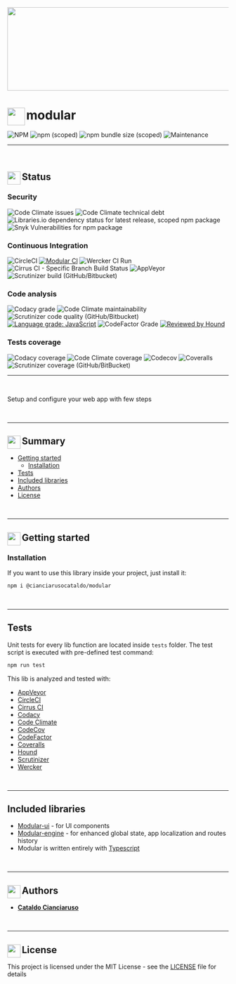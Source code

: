 <div align="center">
<img width="640px" height="190px" alt="" src="https://user-images.githubusercontent.com/47371276/154151141-7d8834b9-d426-4e13-be70-d0e15ac41c38.png" />
</div>

# modular<img align="left" alt="" src="https://user-images.githubusercontent.com/47371276/153878422-16c9d20f-d0f0-4940-8b67-3366094b66f7.png" width="40"/>

![NPM](https://img.shields.io/npm/l/@cianciarusocataldo/modular?label=License&style=for-the-badge) 
![npm (scoped)](https://img.shields.io/npm/v/@cianciarusocataldo/modular?color=orange%20&label=Latest%20version&style=for-the-badge) 
![npm bundle size (scoped)](https://img.shields.io/bundlephobia/min/@cianciarusocataldo/modular?label=Package%20size&style=for-the-badge&logo=npm)
![Maintenance](https://img.shields.io/maintenance/yes/2025?label=Maintained&style=for-the-badge)

* * *

<br>

## Status<img align="left" alt="" src="https://user-images.githubusercontent.com/47371276/153876497-124aa299-63d9-46bf-a090-6d53a7417f4d.png" width="30"/>

### Security

![Code Climate issues](https://img.shields.io/codeclimate/issues/CianciarusoCataldo/modular?label=Code%20Climate%20issues)
![Code Climate technical debt](https://img.shields.io/codeclimate/tech-debt/CianciarusoCataldo/modular?label=Code%20Climate%20tech%20debt)
![Libraries.io dependency status for latest release, scoped npm package](https://img.shields.io/librariesio/release/npm/@cianciarusocataldo/modular?label=Libraries.io%20dependency%20status&logo=librariesdotio)
![Snyk Vulnerabilities for npm package](https://img.shields.io/snyk/vulnerabilities/npm/@cianciarusocataldo/modular-ui?label=Snyk%20Vulnerabilities&logo=snyk)

### Continuous Integration

![CircleCI](https://img.shields.io/circleci/build/github/CianciarusoCataldo/modular?label=CircleCI&logo=circleci) 
[![Modular CI](https://github.com/CianciarusoCataldo/modular/actions/workflows/modular.yml/badge.svg)](https://github.com/CianciarusoCataldo/modular/actions/workflows/modular.yml) 
![Wercker CI Run](https://img.shields.io/wercker/ci/6201e5a4fd7149080044d196?label=Wercker%20CI&logo=oracle) 
![Cirrus CI - Specific Branch Build Status](https://img.shields.io/cirrus/github/CianciarusoCataldo/modular/main?label=Cirrus%20CI&logo=cirrusci) 
![AppVeyor](https://img.shields.io/appveyor/build/CianciarusoCataldo/modular?label=AppVeyor%20build&logo=appveyor)
![Scrutinizer build (GitHub/Bitbucket)](https://img.shields.io/scrutinizer/build/g/CianciarusoCataldo/modular?label=Scrutinizer%20build&logo=scrutinizer)

### Code analysis

![Codacy grade](https://img.shields.io/codacy/grade/9c5973df144d452a8759ddb6d4f3a8c0?label=Codacy%20code%20grade&logo=codacy)
![Code Climate maintainability](https://img.shields.io/codeclimate/maintainability/CianciarusoCataldo/modular?label=Code%20Climate%20maintainability&logo=codeclimate)
![Scrutinizer code quality (GitHub/Bitbucket)](https://img.shields.io/scrutinizer/quality/g/CianciarusoCataldo/modular?label=Scrutinizer%20code%20quality&logo=scrutinizer)
[![Language grade: JavaScript](https://img.shields.io/lgtm/grade/javascript/g/CianciarusoCataldo/modular.svg?logo=lgtm&logoWidth=18&label=LGTM%20code%20quality)](https://lgtm.com/projects/g/CianciarusoCataldo/modular/context:javascript) 
![CodeFactor Grade](https://img.shields.io/codefactor/grade/github/cianciarusocataldo/modular?label=CodeFactor%20code%20quality&logo=codefactor) 
[![Reviewed by Hound](https://img.shields.io/badge/Reviewed_by-Hound-8E64B0.svg)](https://houndci.com)

### Tests coverage

![Codacy coverage](https://img.shields.io/codacy/coverage/9c5973df144d452a8759ddb6d4f3a8c0?label=Codacy%20coverage&logo=codacy)
![Code Climate coverage](https://img.shields.io/codeclimate/coverage/CianciarusoCataldo/modular?label=Code%20Climate%20coverage&logo=codeclimate)
![Codecov](https://img.shields.io/codecov/c/github/CianciarusoCataldo/modular?label=CodeCov%20coverage&logo=codecov)
![Coveralls](https://img.shields.io/coveralls/github/CianciarusoCataldo/modular?label=Coveralls%20coverage&&logo=coveralls) 
![Scrutinizer coverage (GitHub/BitBucket)](https://img.shields.io/scrutinizer/coverage/g/CianciarusoCataldo/modular/main?label=Scrutinizer%20coverage)

* * *

<br>

Setup and configure your web app with few steps

<br>

* * *


## Summary<img align="left" alt="" src="https://user-images.githubusercontent.com/47371276/153879131-3e4416a4-b3fd-4208-beee-ccf672345bcc.png" width="30"/>

-   [Getting started](#getting-started)
    -   [Installation](#installation)
-   [Tests](#tests)
-   [Included libraries](#included-libraries)
-   [Authors](#authors)
-   [License](#license)

<br>

* * *

## Getting started<img src="https://user-images.githubusercontent.com/47371276/154059478-c044b278-5ef4-4036-8113-a18531e35194.svg" align="left" width="30" />

### Installation

If you want to use this library inside your project, just install it:

```sh
npm i @cianciarusocataldo/modular
```

<br>

* * *

## Tests

Unit tests for every lib function are located inside `tests` folder. The test script is executed with pre-defined test command:

```sh
npm run test
```

This lib is analyzed and tested with:

-   [AppVeyor](https://ci.appveyor.com/project/CianciarusoCataldo/modular)
-   [CircleCI](https://app.circleci.com/pipelines/github/CianciarusoCataldo/modular)
-   [Cirrus CI](https://cirrus-ci.com/github/CianciarusoCataldo/modular)
-   [Codacy](https://app.codacy.com/gh/CianciarusoCataldo/modular)
-   [Code Climate](https://codeclimate.com/github/CianciarusoCataldo/modular)
-   [CodeCov](https://app.codecov.io/gh/CianciarusoCataldo/modular)
-   [CodeFactor](https://www.codefactor.io/repository/github/cianciarusocataldo/modular)
-   [Coveralls](https://coveralls.io/github/CianciarusoCataldo/modular)
-   [Hound](https://houndci.com/)
-   [Scrutinizer](https://scrutinizer-ci.com/g/CianciarusoCataldo/modular/)
-   [Wercker](https://app.wercker.com/CianciarusoCataldo/modular/runs)

<br>

* * *

## Included libraries

-   [Modular-ui](https://github.com/CianciarusoCataldo/modular-ui) - for UI components
-   [Modular-engine](https://github.com/CianciarusoCataldo/modular-engine) - for enhanced global state, app localization and routes history
-   Modular is written entirely with [Typescript](https://www.typescriptlang.org/)

<br>

* * *

## Authors<img align="left" src="https://user-images.githubusercontent.com/47371276/154069439-eece1dc0-a82c-4322-95f4-cf2211226fcf.png" alt="" width="30" />

-   [**Cataldo Cianciaruso**](https://github.com/CianciarusoCataldo)

<br>

* * *


                            

## License<img align="left" src="https://user-images.githubusercontent.com/47371276/154152300-69b2ebbd-2461-49a7-b1c9-3570f4b51156.png" alt="" width="30" />

This project is licensed under the MIT License - see the [LICENSE](LICENSE) file for details
